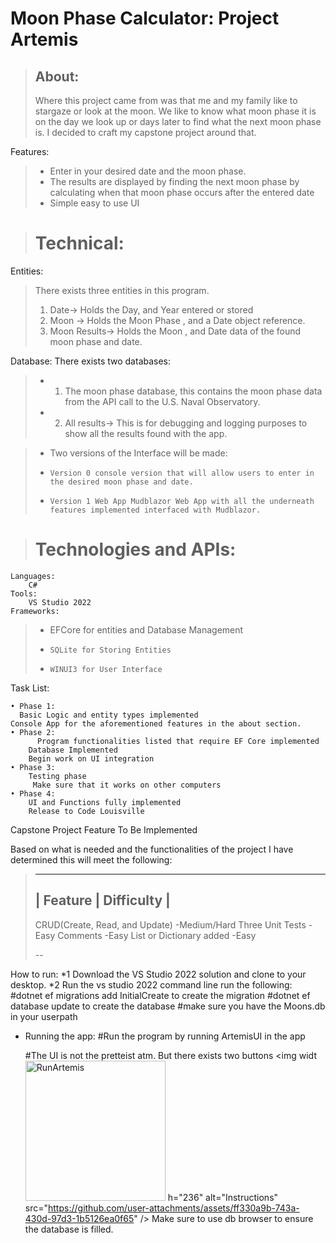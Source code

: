 # Moon Phase Calculator: Project Artemis
>## About:
>	Where this project came from was that me and my family like to stargaze or look at the moon. We like to know what moon phase it is on the day we look up or days later to find what the next moon phase is. I decided to craft my capstone project around that.

Features:

   > * Enter in your desired date and the moon phase.
   > * The results are displayed by finding the next moon phase by calculating when that moon phase occurs after the entered date
   > * Simple easy to use UI

> # Technical:

Entities:
> There exists three entities in this program.	
>	1. Date→ Holds the Day, and Year entered or stored
>	2. Moon → Holds the Moon Phase , and a Date object reference.
>	3. Moon Results→ Holds the Moon , and Date data of the found moon phase and date.

Database:
	There exists two databases:
> * 1. The moon phase database, this contains the moon phase data from the API call to the U.S. Naval Observatory.
  > *  2.  All results→ This is for debugging and logging purposes to show all the results found with the app.

> * Two versions of the Interface will be made:
> * 	Version 0 console version that will allow users to enter in the desired moon phase and date.			
> * 	Version 1 Web App Mudblazor Web App with all the underneath features implemented interfaced with Mudblazor.

> # Technologies and APIs:
	Languages:
		C#
	Tools:
		VS Studio 2022
	Frameworks:
> * EFCore for entities and Database Management
> *		SQLite for Storing Entities
> *		WINUI3 for User Interface

Task List:

    • Phase 1:
      Basic Logic and entity types implemented
	Console App for the aforementioned features in the about section. 
    • Phase 2:
          Program functionalities listed that require EF Core implemented
	    Database Implemented
	    Begin work on UI integration
    • Phase 3:
	    Testing phase 
	     Make sure that it works on other computers
    • Phase 4:
	    UI and Functions fully implemented
	    Release to Code Louisville
	
	
Capstone Project Feature To Be Implemented

Based on what is needed and the functionalities of the project I have determined this will meet the following:


>---
> | Feature | Difficulty |
>--
>   CRUD(Create, Read, and Update) -Medium/Hard
>   Three Unit Tests -Easy
>   Comments -Easy
>   List or Dictionary added -Easy
>
>   --
>
How to run:
*1 Download the VS Studio 2022 solution and clone to your desktop.
*2 Run the vs studio 2022 command line run the following:
	#dotnet ef migrations add InitialCreate to create the migration
 	#dotnet ef database update to create the database
  	#make sure you have the Moons.db in your userpath 
* Running the app:
	#Run the program by running ArtemisUI in the app 
 	
  	#The UI is not the pretteist atm. But there exists two buttons
<img widt<img width="224" alt="RunArtemis" src="https://github.com/user-attachments/assets/6b665020-f70d-4097-ac6d-9ff6ef1ef70c" />
h="236" alt="Instructions" src="https://github.com/user-attachments/assets/ff330a9b-743a-430d-97d3-1b5126ea0f65" />
Make sure to use db browser to ensure the database is filled.
